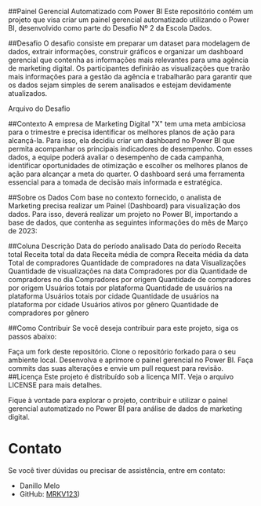 ##Painel Gerencial Automatizado com Power BI
Este repositório contém um projeto que visa criar um painel gerencial automatizado utilizando o Power BI, desenvolvido como parte do Desafio Nº 2 da Escola Dados.

##Desafio
O desafio consiste em preparar um dataset para modelagem de dados, extrair informações, construir gráficos e organizar um dashboard gerencial que contenha as informações mais relevantes para uma agência de marketing digital. Os participantes definirão as visualizações que trarão mais informações para a gestão da agência e trabalharão para garantir que os dados sejam simples de serem analisados e estejam devidamente atualizados.

Arquivo do Desafio


##Contexto
A empresa de Marketing Digital "X" tem uma meta ambiciosa para o trimestre e precisa identificar os melhores planos de ação para alcançá-la. Para isso, ela decidiu criar um dashboard no Power BI que permita acompanhar os principais indicadores de desempenho. Com esses dados, a equipe poderá avaliar o desempenho de cada campanha, identificar oportunidades de otimização e escolher os melhores planos de ação para alcançar a meta do quarter. O dashboard será uma ferramenta essencial para a tomada de decisão mais informada e estratégica.

##Sobre os Dados
Com base no contexto fornecido, o analista de Marketing precisa realizar um Painel (Dashboard) para visualização dos dados. Para isso, deverá realizar um projeto no Power BI, importando a base de dados, que contenha as seguintes informações do mês de Março de 2023:

##Coluna	Descrição
Data do período analisado	Data do período
Receita total	Receita total da data
Receita média de compra	Receita média da data
Total de compradores	Quantidade de compradores na data
Visualizações	Quantidade de visualizações na data
Compradores por dia	Quantidade de compradores no dia
Compradores por origem	Quantidade de compradores por origem
Usuários totais por plataforma	Quantidade de usuários na plataforma
Usuários totais por cidade	Quantidade de usuários na plataforma por cidade
Usuários ativos por gênero	Quantidade de compradores por gênero

##Como Contribuir
Se você deseja contribuir para este projeto, siga os passos abaixo:

Faça um fork deste repositório.
Clone o repositório forkado para o seu ambiente local.
Desenvolva e aprimore o painel gerencial no Power BI.
Faça commits das suas alterações e envie um pull request para revisão.
##Licença
Este projeto é distribuído sob a licença MIT. Veja o arquivo LICENSE para mais detalhes.

Fique à vontade para explorar o projeto, contribuir e utilizar o painel gerencial automatizado no Power BI para análise de dados de marketing digital.

# Contato

Se você tiver dúvidas ou precisar de assistência, entre em contato:

- Danillo Melo
- GitHub: [MRKV123](https://github.com/MRKV123))
